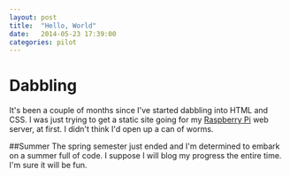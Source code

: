 ```yaml
---
layout: post
title:  "Hello, World"
date:   2014-05-23 17:39:00 
categories: pilot
---
```

# Dabbling
It's been a couple of months since I've started dabbling into HTML and CSS. I was just trying to get a static site going for my [Raspberry Pi](http://www.raspberrypi.org/) web server, at first. I didn't think I'd open up a can of worms.

##Summer
The spring semester just ended and I'm determined to embark on a summer full of code. I suppose I will blog my progress the entire time. I'm sure it will be fun.